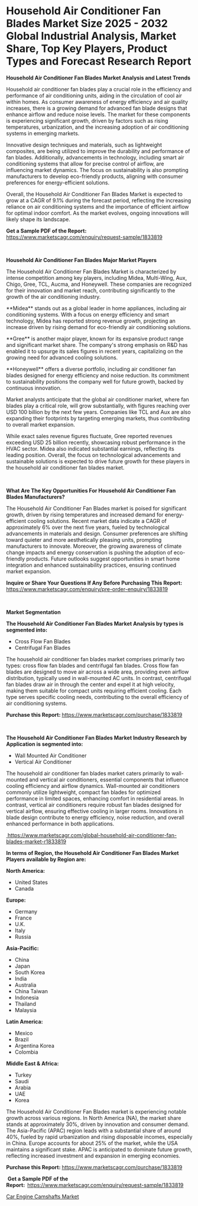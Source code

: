 <p><h1>Household Air Conditioner Fan Blades Market Size 2025 - 2032 Global Industrial Analysis, Market Share, Top Key Players, Product Types and Forecast Research Report</h1></p><p><strong>Household Air Conditioner Fan Blades Market Analysis and Latest Trends</strong></p>
<p><p>Household air conditioner fan blades play a crucial role in the efficiency and performance of air conditioning units, aiding in the circulation of cool air within homes. As consumer awareness of energy efficiency and air quality increases, there is a growing demand for advanced fan blade designs that enhance airflow and reduce noise levels. The market for these components is experiencing significant growth, driven by factors such as rising temperatures, urbanization, and the increasing adoption of air conditioning systems in emerging markets.</p><p>Innovative design techniques and materials, such as lightweight composites, are being utilized to improve the durability and performance of fan blades. Additionally, advancements in technology, including smart air conditioning systems that allow for precise control of airflow, are influencing market dynamics. The focus on sustainability is also prompting manufacturers to develop eco-friendly products, aligning with consumer preferences for energy-efficient solutions.</p><p>Overall, the Household Air Conditioner Fan Blades Market is expected to grow at a CAGR of 9.1% during the forecast period, reflecting the increasing reliance on air conditioning systems and the importance of efficient airflow for optimal indoor comfort. As the market evolves, ongoing innovations will likely shape its landscape.</p></p>
<p><strong>Get a Sample PDF of the Report:&nbsp;</strong> <a href="https://www.marketscagr.com/enquiry/request-sample/1833819?utm_campaign=3452&utm_medium=2&utm_source=Github&utm_content=ia&utm_term=26032025&utm_id=household-air-conditioner-fan-blades">https://www.marketscagr.com/enquiry/request-sample/1833819</a></p>
<p>&nbsp;</p>
<p><strong>Household Air Conditioner Fan Blades Major Market Players</strong></p>
<p><p>The Household Air Conditioner Fan Blades Market is characterized by intense competition among key players, including Midea, Multi-Wing, Aux, Chigo, Gree, TCL, Aucma, and Honeywell. These companies are recognized for their innovation and market reach, contributing significantly to the growth of the air conditioning industry.</p><p>**Midea** stands out as a global leader in home appliances, including air conditioning systems. With a focus on energy efficiency and smart technology, Midea has reported strong revenue growth, projecting an increase driven by rising demand for eco-friendly air conditioning solutions.</p><p>**Gree** is another major player, known for its expansive product range and significant market share. The company's strong emphasis on R&D has enabled it to upsurge its sales figures in recent years, capitalizing on the growing need for advanced cooling solutions.</p><p>**Honeywell** offers a diverse portfolio, including air conditioner fan blades designed for energy efficiency and noise reduction. Its commitment to sustainability positions the company well for future growth, backed by continuous innovation.</p><p>Market analysts anticipate that the global air conditioner market, where fan blades play a critical role, will grow substantially, with figures reaching over USD 100 billion by the next few years. Companies like TCL and Aux are also expanding their footprints by targeting emerging markets, thus contributing to overall market expansion.</p><p>While exact sales revenue figures fluctuate, Gree reported revenues exceeding USD 25 billion recently, showcasing robust performance in the HVAC sector. Midea also indicated substantial earnings, reflecting its leading position. Overall, the focus on technological advancements and sustainable solutions is expected to drive future growth for these players in the household air conditioner fan blades market.</p></p>
<p>&nbsp;</p>
<p><strong>What Are The Key Opportunities For Household Air Conditioner Fan Blades Manufacturers?</strong></p>
<p><p>The Household Air Conditioner Fan Blades market is poised for significant growth, driven by rising temperatures and increased demand for energy-efficient cooling solutions. Recent market data indicate a CAGR of approximately 6% over the next five years, fueled by technological advancements in materials and design. Consumer preferences are shifting toward quieter and more aesthetically pleasing units, prompting manufacturers to innovate. Moreover, the growing awareness of climate change impacts and energy conservation is pushing the adoption of eco-friendly products. Future outlooks suggest opportunities in smart home integration and enhanced sustainability practices, ensuring continued market expansion.</p></p>
<p><strong>Inquire or Share Your Questions If Any Before Purchasing This Report:</strong> <a href="https://www.marketscagr.com/enquiry/pre-order-enquiry/1833819?utm_campaign=3452&utm_medium=2&utm_source=Github&utm_content=ia&utm_term=26032025&utm_id=household-air-conditioner-fan-blades">https://www.marketscagr.com/enquiry/pre-order-enquiry/1833819</a></p>
<p>&nbsp;</p>
<p><strong>Market Segmentation</strong></p>
<p><strong>The Household Air Conditioner Fan Blades Market Analysis by types is segmented into:</strong></p>
<p><ul><li>Cross Flow Fan Blades</li><li>Centrifugal Fan Blades</li></ul></p>
<p><p>The household air conditioner fan blades market comprises primarily two types: cross flow fan blades and centrifugal fan blades. Cross flow fan blades are designed to move air across a wide area, providing even airflow distribution, typically used in wall-mounted AC units. In contrast, centrifugal fan blades draw air in through the center and expel it at high velocity, making them suitable for compact units requiring efficient cooling. Each type serves specific cooling needs, contributing to the overall efficiency of air conditioning systems.</p></p>
<p><strong>Purchase this Report:&nbsp;</strong><a href="https://www.marketscagr.com/purchase/1833819?utm_campaign=3452&utm_medium=2&utm_source=Github&utm_content=ia&utm_term=26032025&utm_id=household-air-conditioner-fan-blades">https://www.marketscagr.com/purchase/1833819</a></p>
<p>&nbsp;</p>
<p><strong>The Household Air Conditioner Fan Blades Market Industry Research by Application is segmented into:</strong></p>
<p><ul><li>Wall Mounted Air Conditioner</li><li>Vertical Air Conditioner</li></ul></p>
<p><p>The household air conditioner fan blades market caters primarily to wall-mounted and vertical air conditioners, essential components that influence cooling efficiency and airflow dynamics. Wall-mounted air conditioners commonly utilize lightweight, compact fan blades for optimized performance in limited spaces, enhancing comfort in residential areas. In contrast, vertical air conditioners require robust fan blades designed for vertical airflow, ensuring effective cooling in larger rooms. Innovations in blade design contribute to energy efficiency, noise reduction, and overall enhanced performance in both applications.</p></p>
<p><a href="https://www.marketscagr.com/global-household-air-conditioner-fan-blades-market-r1833819?utm_campaign=3452&utm_medium=2&utm_source=Github&utm_content=ia&utm_term=26032025&utm_id=household-air-conditioner-fan-blades">&nbsp;https://www.marketscagr.com/global-household-air-conditioner-fan-blades-market-r1833819</a></p>
<p><strong>In terms of Region, the Household Air Conditioner Fan Blades Market Players available by Region are:</strong></p>
<p>
    <p> <strong> North America: </strong>
        <ul>
            <li>United States</li>
            <li>Canada</li>
        </ul>
        </p> 
    <p> <strong> Europe: </strong>
        <ul>
            <li>Germany</li>
            <li>France</li>
            <li>U.K.</li>
            <li>Italy</li>
            <li>Russia</li>
        </ul>
        </p> 
    <p> <strong> Asia-Pacific: </strong>
        <ul>
            <li>China</li>
            <li>Japan</li>
            <li>South Korea</li>
            <li>India</li>
            <li>Australia</li>
            <li>China Taiwan</li>
            <li>Indonesia</li>
            <li>Thailand</li>
            <li>Malaysia</li>
        </ul>
        </p> 
    <p> <strong> Latin America: </strong>
        <ul>
            <li>Mexico</li>
            <li>Brazil</li>
            <li>Argentina Korea</li>
            <li>Colombia</li>
        </ul>
        </p> 
    <p> <strong> Middle East & Africa: </strong>
        <ul>
            <li>Turkey</li>
            <li>Saudi</li>
            <li>Arabia</li>
            <li>UAE</li>
            <li>Korea</li>
        </ul>
    </p>
    </p>
<p><p>The Household Air Conditioner Fan Blades market is experiencing notable growth across various regions. In North America (NA), the market share stands at approximately 30%, driven by innovation and consumer demand. The Asia-Pacific (APAC) region leads with a substantial share of around 40%, fueled by rapid urbanization and rising disposable incomes, especially in China. Europe accounts for about 25% of the market, while the USA maintains a significant stake. APAC is anticipated to dominate future growth, reflecting increased investment and expansion in emerging economies.</p></p>
<p><strong>Purchase this Report: </strong><a href="https://www.marketscagr.com/purchase/1833819?utm_campaign=3452&utm_medium=2&utm_source=Github&utm_content=ia&utm_term=26032025&utm_id=household-air-conditioner-fan-blades">https://www.marketscagr.com/purchase/1833819</a></p>
<p>&nbsp;<strong>Get a Sample PDF of the Report:&nbsp;&nbsp;</strong><a href="https://www.marketscagr.com/enquiry/request-sample/1833819?utm_campaign=3452&utm_medium=2&utm_source=Github&utm_content=ia&utm_term=26032025&utm_id=household-air-conditioner-fan-blades">https://www.marketscagr.com/enquiry/request-sample/1833819</a></p>
<p><strong></strong></p>
<p><p><a href="https://github.com/plawragarile/Market-Research-Report-List-1/blob/main/car-engine-camshafts-market.md?utm_campaign=3452&utm_medium=2&utm_source=Github&utm_content=ia&utm_term=26032025&utm_id=household-air-conditioner-fan-blades">Car Engine Camshafts Market</a></p></p>